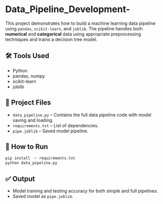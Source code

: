 # Data_Pipeline_Development-
This project demonstrates how to build a machine learning data pipeline using `pandas`, `scikit-learn`, and `joblib`. The pipeline handles both **numerical** and **categorical** data using appropriate preprocessing techniques and trains a decision tree model.

## 🛠 Tools Used
- Python
- pandas, numpy
- scikit-learn
- joblib

## 📁 Project Files
- `data_pipeline.py` – Contains the full data pipeline code with model saving and loading.
- `requirements.txt` – List of dependencies.
- `pipe.joblib` – Saved model pipeline.

## 🚀 How to Run
```bash
pip install -r requirements.txt
python data_pipeline.py
```

## ✅ Output
- Model training and testing accuracy for both simple and full pipelines.
- Saved model as `pipe.joblib`.
